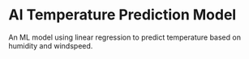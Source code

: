 # AI Temperature Prediction Model
An ML model using linear regression to predict temperature based on humidity and windspeed.
